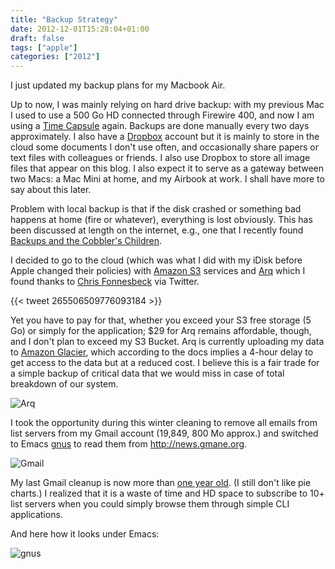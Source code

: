 ```yaml
---
title: "Backup Strategy"
date: 2012-12-01T15:28:04+01:00
draft: false
tags: ["apple"]
categories: ["2012"]
---
```


I just updated my backup plans for my Macbook Air.

Up to now, I was mainly relying on hard drive backup: with my previous Mac I used to use a 500 Go HD connected through Firewire 400, and now I am using a [Time Capsule](/post/back-to-time-capsule.md) again. Backups are done manually every two days approximately. I also have a [Dropbox](https://www.dropbox.com) account but it is mainly to store in the cloud some documents I don't use often, and occasionally share papers or text files with colleagues or friends. I also use Dropbox to store all image files that appear on this blog. I also expect it to serve as a gateway between two Macs: a Mac Mini at home, and my Airbook at work. I shall have more to say about this later.

Problem with local backup is that if the disk crashed or something bad happens at home (fire or whatever), everything is lost obviously. This has been discussed at length on the internet, e.g., one that I recently found [Backups and the Cobbler's Children](http://bc.tech.coop/blog/070503.html).

I decided to go to the cloud (which was what I did with my iDisk before Apple changed their policies) with [Amazon S3](http://aws.amazon.com/fr/s3/) services and [Arq](http://www.haystacksoftware.com/arq/) which I found thanks to [Chris Fonnesbeck](http://biostat.mc.vanderbilt.edu/wiki/Main/ChrisFonnesbeck) via Twitter.

{{< tweet 265506509776093184 >}}

Yet you have to pay for that, whether you exceed your S3 free storage (5 Go) or simply for the application; $29 for Arq remains affordable, though, and I don't plan to exceed my S3 Bucket. Arq is currently uploading my data to [Amazon Glacier](http://aws.amazon.com/glacier/), which according to the docs implies a 4-hour delay to get access to the data but at a reduced cost. I believe this is a fair trade for a simple backup of critical data that we would miss in case of total breakdown of our system.

![Arq](/img/20121201121140.png)

I took the opportunity during this winter cleaning to remove all emails from list servers from my Gmail account (19,849, 800 Mo approx.) and switched to Emacs [gnus](http://www.gnus.org) to read them from <http://news.gmane.org>.

![Gmail](/img/20121201113340.png)

My last Gmail cleanup is now more than [one year old](/post/cleaning-my-gmail.md). (I still don't like pie charts.) I realized that it is a waste of time and HD space to subscribe to 10+ list servers when you could simply browse them through simple CLI applications.

And here how it looks under Emacs:

![gnus](/img/20121201125654.png)
